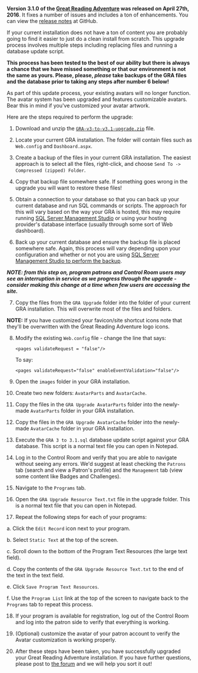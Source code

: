 **Version 3.1.0 of the [Great Reading Adventure](http://greatreadingadventure.com/) was released on April 27th, 2016**. It fixes a number of issues and includes a ton of enhancements. You can view the [release notes](https://github.com/MCLD/greatreadingadventure/releases/tag/v3.1.0) at GitHub.

If your current installation does not have a ton of content you are probably going to find it easier to just do a clean install from scratch. This upgrade process involves multiple steps including replacing files and running a database update script.

**This process has been tested to the best of our ability but there is always a chance that we have missed something or that our environment is not the same as yours. Please, please, *please* take backups of the GRA files and the database prior to taking any steps after number 6 below!**

As part of this update process, your existing avatars will no longer function. The avatar system has been upgraded and features customizable avatars. Bear this in mind if you've customized your avatar artwork.

Here are the steps required to perform the upgrade:

1. Download and unzip the [`GRA-v3-to-v3.1-upgrade.zip`](https://github.com/MCLD/greatreadingadventure/releases/tag/v3.1.0) file.

2. Locate your current GRA installation. The folder will contain files such as `Web.config` and `Dashboard.aspx`.

3. Create a backup of the files in your current GRA installation. The easiest approach is to select all the files, right-click, and choose `Send To -> Compressed (zipped) Folder`.

4. Copy that backup file somewhere safe. If something goes wrong in the upgrade you will want to restore these files!

5. Obtain a connection to your database so that you can back up your current database and run SQL commands or scripts. The approach for this will vary based on the way your GRA is hosted, this may require running [SQL Server Management Studio](https://msdn.microsoft.com/en-us/library/ms174173.aspx) or using your hosting provider's database interface (usually through some sort of Web dashboard).

6. Back up your current database and ensure the backup file is placed somewhere safe. Again, this process will vary depending upon your configuration and whether or not you are using [SQL Server Management Studio to perform the backup](https://msdn.microsoft.com/en-us/library/ms187510.aspx#Anchor_1).

  *__NOTE: from this step on, program patrons and Control Room users may see an interruption in service as we progress through the upgrade - consider making this change at a time when few users are accessing the site.__*

7. Copy the files from the `GRA Upgrade` folder into the folder of your current GRA installation. This will overwrite most of the files and folders.

  **NOTE:** If you have customized your favicon/site shortcut icons note that they'll be overwritten with the Great Reading Adventure logo icons.

8. Modify the existing `Web.config` file - change the line that says:

    `<pages validateRequest = "false"/>`

    To say:

    `<pages validateRequest="false" enableEventValidation="false"/>`

9. Open the `images` folder in your GRA installation.

10. Create two new folders: `AvatarParts` and `AvatarCache`.

11. Copy the files in the `GRA Upgrade AvatarParts` folder into the newly-made `AvatarParts` folder in your GRA installation.

12. Copy the files in the `GRA Upgrade AvatarCache` folder into the newly-made `AvatarCache` folder in your GRA installation.

13. Execute the `GRA 3 to 3.1.sql` database update script against your GRA database. This script is a normal text file you can open in Notepad.

14. Log in to the Control Room and verify that you are able to navigate without seeing any errors. We'd suggest at least checking the `Patrons` tab (search and view a Patron's profile) and the `Management` tab (view some content like Badges and Challenges).

15. Navigate to the `Programs` tab.

16. Open the `GRA Upgrade Resource Text.txt` file in the upgrade folder. This is a normal text file that you can open in Notepad.

17. Repeat the following steps for each of your programs:

  a. Click the `Edit Record` icon next to your program.

  b. Select `Static Text` at the top of the screen.

  c. Scroll down to the bottom of the Program Text Resources (the large text field).

  d. Copy the contents of the `GRA Upgrade Resource Text.txt` to the end of the text in the text field.

  e. Click `Save Program Text Resources`.

  f. Use the `Program List` link at the top of the screen to navigate back to the `Programs` tab to repeat this process.

18. If your program is available for registration, log out of the Control Room and log into the patron side to verify that everything is working.

19. (Optional) customize the avatar of your patron account to verify the Avatar customization is working properly.

20. After these steps have been taken, you have successfully upgraded your Great Reading Adventure installation. If you have further questions, please post to [the forum](http://forum.greatreadingadventure.com/c/howto) and we will help you sort it out!
